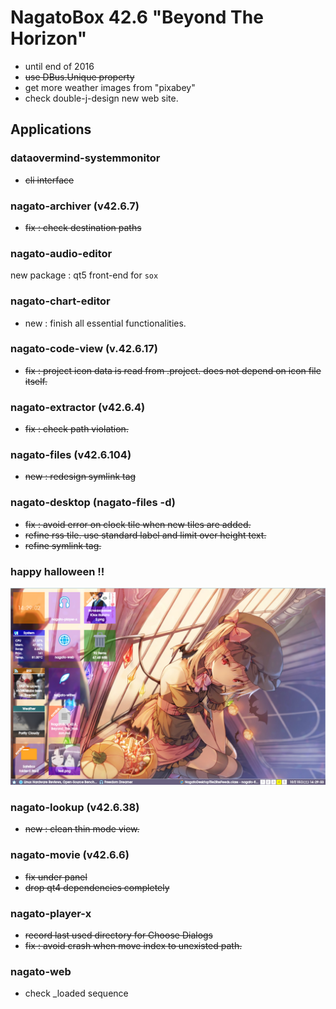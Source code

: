 # NagatoBox 42.6 "Beyond The Horizon"

+ until end of 2016
+ ~~use DBus.Unique property~~
+ get more weather images from "pixabey"
+ check double-j-design new web site.

## Applications

### dataovermind-systemmonitor

+ ~~cli interface~~

### nagato-archiver (v42.6.7)

+ ~~fix : check destination paths~~

### nagato-audio-editor

new package : qt5 front-end for `sox`

### nagato-chart-editor

+ new :  finish all essential functionalities.

### nagato-code-view (v.42.6.17)

+ ~~fix : project icon data is read from .project. does not depend on icon file itself.~~

### nagato-extractor (v42.6.4)

+ ~~fix  : check path violation.~~

### nagato-files (v42.6.104)

+ ~~new : redesign symlink tag~~

### nagato-desktop (nagato-files -d)

+ ~~fix : avoid error on clock tile when new tiles are added.~~
+ ~~refine rss tile. use standard label and limit over height text.~~
+ ~~refine symlink tag.~~

### happy halloween !!

![image: screenshot_2016年10月15日_14：29：10](../images/screenshot_2016年10月15日_14：29：10.png)

### nagato-lookup (v42.6.38)

+ ~~new : clean thin mode view.~~

### nagato-movie (v42.6.6)

+ ~~fix under panel~~
+ ~~drop qt4 dependencies completely~~

### nagato-player-x

+ ~~record last used directory for Choose Dialogs~~
+ ~~fix : avoid crash when move index to unexisted path.~~

### nagato-web

+ check _loaded sequence

